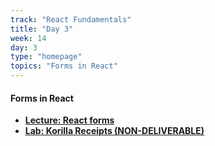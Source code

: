 ```yaml
---
track: "React Fundamentals"
title: "Day 3"
week: 14
day: 3
type: "homepage"
topics: "Forms in React"
---
```


#### Forms in React
- [**Lecture: React forms**](/react-fundamentals/week-14/day-3/lecture/forms) 
- [**Lab: Korilla Receipts (NON-DELIVERABLE)**](/react-fundamentals/week-14/day-3/lab/korilla-receipts)
